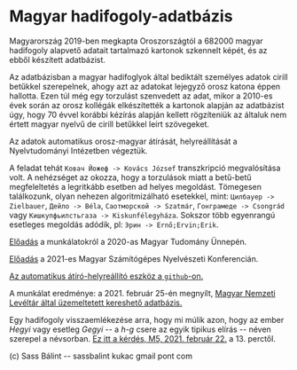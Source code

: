 
# Magyar hadifogoly-adatbázis

Magyarország 2019-ben megkapta Oroszországtól
a 682000 magyar hadifogoly alapvető
adatait tartalmazó kartonok szkennelt képét,
és az ebből készített adatbázist.

Az adatbázisban a magyar hadifoglyok által bediktált
személyes adatok cirill betűkkel szerepelnek,
ahogy azt az adatokat lejegyző orosz katona éppen hallotta.
Ezen túl még egy torzulást szenvedett az adat,
mikor a 2010-es évek során az orosz kollégák
elkészítették a kartonok alapján az adatbázist úgy,
hogy 70 évvel korábbi kézírás alapján kellett
rögzíteniük az általuk nem értett magyar nyelvű
de cirill betűkkel leírt szövegeket.

Az adatok automatikus orosz-magyar átírását, helyreállítását
a Nyelvtudományi Intézetben végeztük.

A feladat tehát
`Ковач Йожеф -> Kovács József`
transzkripció megvalósítása volt.
A nehézséget az okozza, hogy a torzulások miatt
a betű-betű megfeleltetés a legritkább esetben ad helyes megoldást.
Tömegesen találkozunk, olyan nehezen algoritmizálható
esetekkel, mint:
`Цилбауер -> Zielbauer`, `Дейло -> Béla`,
`Саотморской -> Szatmár`, `Гонграмеде -> Csongrád`
vagy `Кишкупфьилстьгаза -> Kiskunfélegyháza`.
Sokszor több egyenrangú esetleges megoldás adódik, pl:
`Эрин -> Ernő;Ervin;Erik`.

[Előadás](http://tinyurl.com/sb-ea-hadifoglyok-matu2020) a munkálatokról a 2020-as Magyar Tudomány Ünnepén.

<!-- [Publikáció](XXX) és -->
[Előadás](https://www.youtube.com/watch?v=3aHsfo5qxKE)
a 2021-es Magyar Számítógépes Nyelvészeti Konferencián.

[Az automatikus átíró-helyreállító eszköz a `github`-on.](https://github.com/dlt-rilmta/hadifogoly-adatbazis)

A munkálat eredménye: a 2021. február 25-én megnyílt,
[Magyar Nemzeti Levéltár által üzemeltetett kereshető adatbázis.](https://adatbazisokonline.hu/adatbazis/szovjet-taborok-magyar-foglyai)

Egy hadifogoly visszaemlékezése arra,
hogy mi múlik azon, hogy az ember _Hegyi_ vagy esetleg _Gegyi_
-- a _h-g_ csere az egyik tipikus elírás --
néven szerepel a névsorban.
[Ez itt a kérdés, M5, 2021. február 22.](https://mediaklikk.hu/video/ez-itt-a-kerdes-2021-02-22-i-adas)
a 13. perctől.

(c) Sass Bálint -- sassbalint kukac gmail pont com

